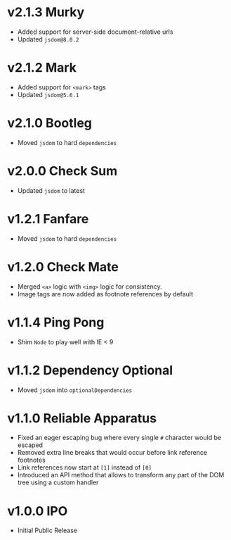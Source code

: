 # v2.1.3 Murky

- Added support for server-side document-relative urls
- Updated `jsdom@8.0.2`

# v2.1.2 Mark

- Added support for `<mark>` tags
- Updated `jsdom@5.6.1`

# v2.1.0 Bootleg

- Moved `jsdom` to hard `dependencies`

# v2.0.0 Check Sum

- Updated `jsdom` to latest

# v1.2.1 Fanfare

- Moved `jsdom` to hard `dependencies`

# v1.2.0 Check Mate

- Merged `<a>` logic with `<img>` logic for consistency.
- Image tags are now added as footnote references by default

# v1.1.4 Ping Pong

- Shim `Node` to play well with IE < 9

# v1.1.2 Dependency Optional

- Moved `jsdom` into `optionalDependencies`

# v1.1.0 Reliable Apparatus

- Fixed an eager escaping bug where every single `#` character would be escaped
- Removed extra line breaks that would occur before link reference footnotes
- Link references now start at `[1]` instead of `[0]`
- Introduced an API method that allows to transform any part of the DOM tree using a custom handler

# v1.0.0 IPO

- Initial Public Release
